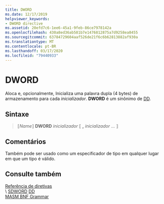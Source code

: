 ```yaml
---
title: DWORD
ms.date: 12/17/2019
helpviewer_keywords:
- DWORD directive
ms.assetid: 20efd7c6-1ee6-45a1-9feb-86ce7978142a
ms.openlocfilehash: 430a8ed36ab581b7e1476812875a7d9258ea8455
ms.sourcegitcommit: 63784729604aaf526de21f6c6b62813882af930a
ms.translationtype: MT
ms.contentlocale: pt-BR
ms.lasthandoff: 03/17/2020
ms.locfileid: "79440933"
---
```

# <a name="dword"></a>DWORD

Aloca e, opcionalmente, Inicializa uma palavra dupla (4 bytes) de armazenamento para cada *inicializador*. **DWORD** é um sinônimo de [DD](dd.md).

## <a name="syntax"></a>Sintaxe

> ⟦*Name*⟧ **DWORD** *inicializador* ⟦ __,__ *inicializador* ... ⟧

## <a name="remarks"></a>Comentários

Também pode ser usado como um especificador de tipo em qualquer lugar em que um tipo é válido.

## <a name="see-also"></a>Consulte também

[Referência de diretivas](directives-reference.md)\
\ [SDWORD](sdword.md)
[DD](dd.md)\
[MASM BNF Grammar](masm-bnf-grammar.md)
